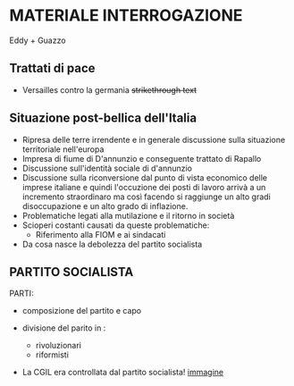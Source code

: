 # MATERIALE INTERROGAZIONE
Eddy + Guazzo

## Trattati di pace
- Versailles contro la germania
~~strikethrough text~~
## Situazione post-bellica dell'Italia
- Ripresa delle terre irrendente e in generale discussione sulla situazione territoriale nell'europa
- Impresa di fiume di D'annunzio e conseguente trattato di Rapallo
- Discussione sull'identità sociale di d'annunzio
- Discussione sulla riconversione dal punto di vista economico delle imprese italiane e quindi l'occuzione dei posti di lavoro arrivà a un incremento straordinaro ma così facendo si raggiunge un alto gradi disoccupazione e un alto grado di inflazione.
- Problematiche legati alla mutilazione e il ritorno in società
- Scioperi costanti causati da queste problematiche:
	- Riferimento alla FIOM e ai sindacati
- Da cosa nasce la debolezza del partito socialista

## PARTITO SOCIALISTA
PARTI:
- composizione del partito e capo
- divisione del parito in :
	-  rivoluzionari 
	-  riformisti

- La CGIL era controllata dal partito socialista!
[immagine](https://www.gelestatic.it/thimg/yQ6CZOXjvuEq757rnd9kdsVgg04=/fit-in/960x540/filters:format%28webp%29/https://www.lastampa.it/image/contentid/policy:1.34354949:1560949480/siamo%2520fatti%25201-k9HE-U1100655841240ncD-1024x576@LaStampa.it.jpg?f=detail_558&h=720&w=1280&$p$f$h$w=df32c0f)
<!--stackedit_data:
eyJoaXN0b3J5IjpbLTE2MzA2MjA0OTMsLTMxNzE0OTI5M119
-->